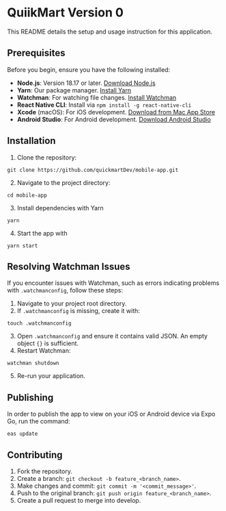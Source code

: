# QuiikMart Version 0

This README details the setup and usage instruction for this application.

## Prerequisites

Before you begin, ensure you have the following installed:

- **Node.js**: Version 18.17 or later. [Download Node.js](https://nodejs.org/)
- **Yarn**: Our package manager. [Install Yarn](https://yarnpkg.com/getting-started/install)
- **Watchman**: For watching file changes. [Install Watchman](https://facebook.github.io/watchman/)
- **React Native CLI**: Install via `npm install -g react-native-cli`
- **Xcode** (macOS): For iOS development. [Download from Mac App Store](https://apps.apple.com/us/app/xcode/id497799835)
- **Android Studio**: For Android development. [Download Android Studio](https://developer.android.com/studio)

## Installation

1. Clone the repository:

```
git clone https://github.com/quickmartDev/mobile-app.git
```

2. Navigate to the project directory:

```
cd mobile-app
```

3. Install dependencies with Yarn

```
yarn
```

4. Start the app with

```
yarn start
```

## Resolving Watchman Issues

If you encounter issues with Watchman, such as errors indicating problems with `.watchmanconfig`, follow these steps:

1. Navigate to your project root directory.
2. If `.watchmanconfig` is missing, create it with:

```
touch .watchmanconfig
```

3. Open `.watchmanconfig` and ensure it contains valid JSON. An empty object `{}` is sufficient.
4. Restart Watchman:

```
watchman shutdown
```

5. Re-run your application.

## Publishing
In order to publish the app to view on your iOS or Android device via Expo Go, run the command:

```
eas update
```

## Contributing

1. Fork the repository.
2. Create a branch: `git checkout -b feature_<branch_name>`.
3. Make changes and commit: `git commit -m '<commit_message>'`.
4. Push to the original branch: `git push origin feature_<branch_name>`.
5. Create a pull request to merge into develop.
